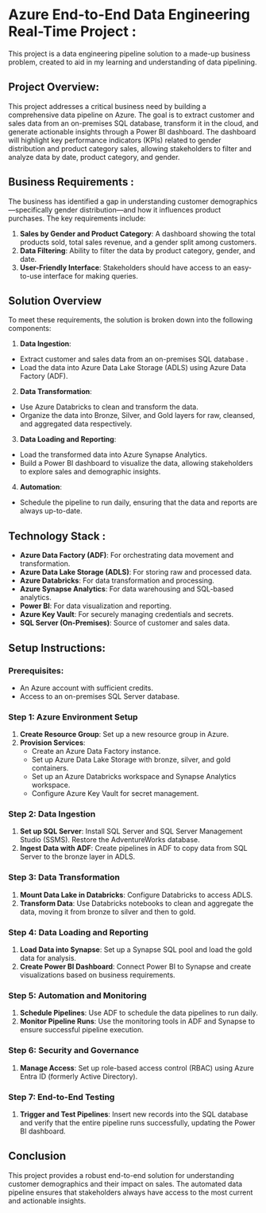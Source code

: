 # Azure End-to-End Data Engineering Real-Time Project :

This project is a data engineering pipeline solution to a made-up business problem, created to aid in my learning and understanding of data pipelining.

## Project Overview:

This project addresses a critical business need by building a comprehensive data pipeline on Azure. The goal is to extract customer and sales data from an on-premises SQL database, transform it in the cloud, and generate actionable insights through a Power BI dashboard. The dashboard will highlight key performance indicators (KPIs) related to gender distribution and product category sales, allowing stakeholders to filter and analyze data by date, product category, and gender.

## Business Requirements :

The business has identified a gap in understanding customer demographics—specifically gender distribution—and how it influences product purchases. The key requirements include:

1) **Sales by Gender and Product Category**: A dashboard showing the total products sold, total sales revenue, and a gender split among customers.
2) **Data Filtering**: Ability to filter the data by product category, gender, and date.
3) **User-Friendly Interface**: Stakeholders should have access to an easy-to-use interface for making queries.
   
## Solution Overview
   
To meet these requirements, the solution is broken down into the following components:

1) **Data Ingestion**:

* Extract customer and sales data from an on-premises SQL database .
* Load the data into Azure Data Lake Storage (ADLS) using Azure Data Factory (ADF).

2) **Data Transformation**:

* Use Azure Databricks to clean and transform the data.
* Organize the data into Bronze, Silver, and Gold layers for raw, cleansed, and aggregated data respectively.

3) **Data Loading and Reporting**:

* Load the transformed data into Azure Synapse Analytics.
* Build a Power BI dashboard to visualize the data, allowing stakeholders to explore sales and demographic insights.

4) **Automation**:

* Schedule the pipeline to run daily, ensuring that the data and reports are always up-to-date.

## Technology Stack :

* **Azure Data Factory (ADF)**: For orchestrating data movement and transformation.
* **Azure Data Lake Storage (ADLS)**: For storing raw and processed data.
* **Azure Databricks**: For data transformation and processing.
* **Azure Synapse Analytics**: For data warehousing and SQL-based analytics.
* **Power BI**: For data visualization and reporting.
* **Azure Key Vault**: For securely managing credentials and secrets.
* **SQL Server (On-Premises)**: Source of customer and sales data.

## Setup Instructions:

### Prerequisites:

* An Azure account with sufficient credits.
* Access to an on-premises SQL Server database.

### Step 1: Azure Environment Setup

1) **Create Resource Group**: Set up a new resource group in Azure.
2) **Provision Services**:
     * Create an Azure Data Factory instance.
     * Set up Azure Data Lake Storage with bronze, silver, and gold containers.
     * Set up an Azure Databricks workspace and Synapse Analytics workspace.
     * Configure Azure Key Vault for secret management.
   
### Step 2: Data Ingestion

1) **Set up SQL Server**: Install SQL Server and SQL Server Management Studio (SSMS). Restore the AdventureWorks database.
2) **Ingest Data with ADF**: Create pipelines in ADF to copy data from SQL Server to the bronze layer in ADLS.

### Step 3: Data Transformation

1) **Mount Data Lake in Databricks**: Configure Databricks to access ADLS.
2) **Transform Data**: Use Databricks notebooks to clean and aggregate the data, moving it from bronze to silver and then to 
    gold.
   
### Step 4: Data Loading and Reporting

1) **Load Data into Synapse**: Set up a Synapse SQL pool and load the gold data for analysis.
2) **Create Power BI Dashboard**: Connect Power BI to Synapse and create visualizations based on business requirements.

### Step 5: Automation and Monitoring

1) **Schedule Pipelines**: Use ADF to schedule the data pipelines to run daily.
2) **Monitor Pipeline Runs**: Use the monitoring tools in ADF and Synapse to ensure successful pipeline execution.

### Step 6: Security and Governance

1) **Manage Access**: Set up role-based access control (RBAC) using Azure Entra ID (formerly Active Directory).

### Step 7: End-to-End Testing

1) **Trigger and Test Pipelines**: Insert new records into the SQL database and verify that the entire pipeline runs successfully, updating the Power BI dashboard.

## Conclusion

This project provides a robust end-to-end solution for understanding customer demographics and their impact on sales. The automated data pipeline ensures that stakeholders always have access to the most current and actionable insights.
